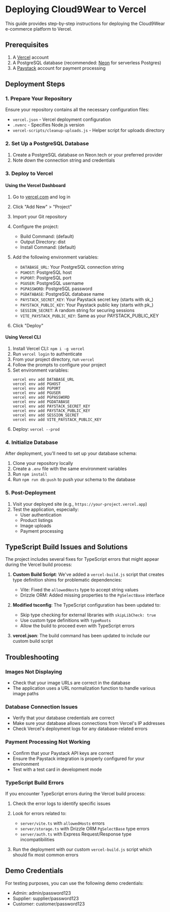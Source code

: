 # Deploying Cloud9Wear to Vercel

This guide provides step-by-step instructions for deploying the Cloud9Wear e-commerce platform to Vercel.

## Prerequisites

1. A [Vercel](https://vercel.com) account
2. A PostgreSQL database (recommended: [Neon](https://neon.tech) for serverless Postgres)
3. A [Paystack](https://paystack.com) account for payment processing

## Deployment Steps

### 1. Prepare Your Repository

Ensure your repository contains all the necessary configuration files:
- `vercel.json` - Vercel deployment configuration
- `.nvmrc` - Specifies Node.js version
- `vercel-scripts/cleanup-uploads.js` - Helper script for uploads directory

### 2. Set Up a PostgreSQL Database

1. Create a PostgreSQL database on Neon.tech or your preferred provider
2. Note down the connection string and credentials

### 3. Deploy to Vercel

#### Using the Vercel Dashboard

1. Go to [vercel.com](https://vercel.com) and log in
2. Click "Add New" > "Project"
3. Import your Git repository
4. Configure the project:
   - Build Command: (default)
   - Output Directory: dist
   - Install Command: (default)

5. Add the following environment variables:
   - `DATABASE_URL`: Your PostgreSQL connection string
   - `PGHOST`: PostgreSQL host
   - `PGPORT`: PostgreSQL port
   - `PGUSER`: PostgreSQL username
   - `PGPASSWORD`: PostgreSQL password
   - `PGDATABASE`: PostgreSQL database name
   - `PAYSTACK_SECRET_KEY`: Your Paystack secret key (starts with sk_)
   - `PAYSTACK_PUBLIC_KEY`: Your Paystack public key (starts with pk_)
   - `SESSION_SECRET`: A random string for securing sessions
   - `VITE_PAYSTACK_PUBLIC_KEY`: Same as your PAYSTACK_PUBLIC_KEY

6. Click "Deploy"

#### Using Vercel CLI

1. Install Vercel CLI: `npm i -g vercel`
2. Run `vercel login` to authenticate
3. From your project directory, run `vercel`
4. Follow the prompts to configure your project
5. Set environment variables:
   ```
   vercel env add DATABASE_URL
   vercel env add PGHOST
   vercel env add PGPORT
   vercel env add PGUSER
   vercel env add PGPASSWORD
   vercel env add PGDATABASE
   vercel env add PAYSTACK_SECRET_KEY
   vercel env add PAYSTACK_PUBLIC_KEY
   vercel env add SESSION_SECRET
   vercel env add VITE_PAYSTACK_PUBLIC_KEY
   ```
6. Deploy: `vercel --prod`

### 4. Initialize Database

After deployment, you'll need to set up your database schema:

1. Clone your repository locally
2. Create a `.env` file with the same environment variables
3. Run `npm install`
4. Run `npm run db:push` to push your schema to the database

### 5. Post-Deployment

1. Visit your deployed site (e.g., `https://your-project.vercel.app`)
2. Test the application, especially:
   - User authentication
   - Product listings
   - Image uploads
   - Payment processing

## TypeScript Build Issues and Solutions

The project includes several fixes for TypeScript errors that might appear during the Vercel build process:

1. **Custom Build Script**: We've added a `vercel-build.js` script that creates type definition shims for problematic dependencies:
   - Vite: Fixed the `allowedHosts` type to accept string values
   - Drizzle ORM: Added missing properties to the `PgSelectBase` interface

2. **Modified tsconfig**: The TypeScript configuration has been updated to:
   - Skip type checking for external libraries with `skipLibCheck: true`
   - Use custom type definitions with `typeRoots`
   - Allow the build to proceed even with TypeScript errors

3. **vercel.json**: The build command has been updated to include our custom build script

## Troubleshooting

### Images Not Displaying

- Check that your image URLs are correct in the database
- The application uses a URL normalization function to handle various image paths

### Database Connection Issues

- Verify that your database credentials are correct
- Make sure your database allows connections from Vercel's IP addresses
- Check Vercel's deployment logs for any database-related errors

### Payment Processing Not Working

- Confirm that your Paystack API keys are correct
- Ensure the Paystack integration is properly configured for your environment
- Test with a test card in development mode

### TypeScript Build Errors

If you encounter TypeScript errors during the Vercel build process:

1. Check the error logs to identify specific issues
2. Look for errors related to:
   - `server/vite.ts` with `allowedHosts` errors
   - `server/storage.ts` with Drizzle ORM `PgSelectBase` type errors
   - `server/auth.ts` with Express Request/Response type incompatibilities

3. Run the deployment with our custom `vercel-build.js` script which should fix most common errors

## Demo Credentials

For testing purposes, you can use the following demo credentials:
- Admin: admin/password123
- Supplier: supplier/password123
- Customer: customer/password123